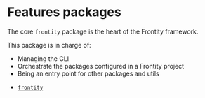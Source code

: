 # Features packages

The core `frontity` package is the heart of the Frontity framework. 

This package is in charge of:
- Managing the CLI 
- Orchestrate the packages configured in a Frontity project
- Being an entry point for other packages and utils

* [`frontity`](frontity.md)
